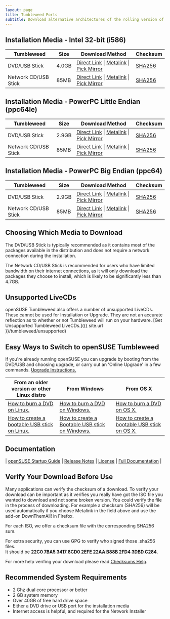 ```yaml
---
layout: page
title: Tumbleweed Ports
subtitle: Download alternative architectures of the rolling version of openSUSE, for desktop PCs, laptops, and servers. 
---
```

## Installation Media - Intel 32-bit (i586)

| Tumbleweed | Size | Download Method | Checksum |
| --------- | ---- | --------------- | -------- |
| DVD/USB Stick | 4.0GB | [Direct Link](http://download.opensuse.org/tumbleweed/iso/openSUSE-Tumbleweed-DVD-i586-Current.iso) \| [Metalink](http://download.opensuse.org/tumbleweed/iso/openSUSE-Tumbleweed-DVD-i586-Current.iso.meta4) \| [Pick Mirror](http://download.opensuse.org/tumbleweed/iso/openSUSE-Tumbleweed-DVD-i586-Current.iso?mirrorlist) | [SHA256](http://download.opensuse.org/tumbleweed/iso/openSUSE-Tumbleweed-DVD-i586-Current.iso.sha256) |
| Network CD/USB Stick | 85MB | [Direct Link](http://download.opensuse.org/tumbleweed/iso/openSUSE-Tumbleweed-NET-i586-Current.iso) \| [Metalink](http://download.opensuse.org/tumbleweed/iso/openSUSE-Tumbleweed-NET-i586-Current.iso.meta4) \| [Pick Mirror](http://download.opensuse.org/tumbleweed/iso/openSUSE-Tumbleweed-NET-i586-Current.iso?mirrorlist) | [SHA256](http://download.opensuse.org/tumbleweed/iso/openSUSE-Tumbleweed-NET-i586-Current.iso.sha256) |

## Installation Media - PowerPC Little Endian (ppc64le)

| Tumbleweed | Size | Download Method | Checksum |
| --------- | ---- | --------------- | -------- |
| DVD/USB Stick | 2.9GB | [Direct Link](http://download.opensuse.org/ports/ppc/tumbleweed/iso/openSUSE-Tumbleweed-DVD-ppc64le-Current.iso) \| [Metalink](http://download.opensuse.org/ports/ppc/tumbleweed/iso/openSUSE-Tumbleweed-DVD-ppc64le-Current.iso.meta4) \| [Pick Mirror](http://download.opensuse.org/ports/ppc/tumbleweed/iso/openSUSE-Tumbleweed-DVD-ppc64le-Current.iso?mirrorlist) | [SHA256](http://download.opensuse.org/ports/ppc/tumbleweed/iso/openSUSE-Tumbleweed-DVD-ppc64le-Current.iso.sha256) |
| Network CD/USB Stick | 85MB | [Direct Link](http://download.opensuse.org/ports/ppc/tumbleweed/iso/openSUSE-Tumbleweed-NET-ppc64le-Current.iso) \| [Metalink](http://download.opensuse.org/ports/ppc/tumbleweed/iso/openSUSE-Tumbleweed-NET-ppc64le-Current.iso.meta4) \| [Pick Mirror](http://download.opensuse.org/ports/ppc/tumbleweed/iso/openSUSE-Tumbleweed-NET-ppc64le-Current.iso?mirrorlist) | [SHA256](http://download.opensuse.org/ports/ppc/tumbleweed/iso/openSUSE-Tumbleweed-NET-ppc64le-Current.iso.sha256) |

## Installation Media - PowerPC Big Endian (ppc64)

| Tumbleweed | Size | Download Method | Checksum |
| --------- | ---- | --------------- | -------- |
| DVD/USB Stick | 2.9GB | [Direct Link](http://download.opensuse.org/ports/ppc/tumbleweed/iso/openSUSE-Tumbleweed-DVD-ppc64-Current.iso) \| [Metalink](http://download.opensuse.org/ports/ppc/tumbleweed/iso/openSUSE-Tumbleweed-DVD-ppc64-Current.iso.meta4) \| [Pick Mirror](http://download.opensuse.org/ports/ppc/tumbleweed/iso/openSUSE-Tumbleweed-DVD-ppc64-Current.iso?mirrorlist) | [SHA256](http://download.opensuse.org/ports/ppc/tumbleweed/iso/openSUSE-Tumbleweed-DVD-ppc64-Current.iso.sha256) |
| Network CD/USB Stick | 85MB | [Direct Link](http://download.opensuse.org/ports/ppc/tumbleweed/iso/openSUSE-Tumbleweed-NET-ppc64-Current.iso) \| [Metalink](http://download.opensuse.org/ports/ppc/tumbleweed/iso/openSUSE-Tumbleweed-NET-ppc64-Current.iso.meta4) \| [Pick Mirror](http://download.opensuse.org/ports/ppc/tumbleweed/iso/openSUSE-Tumbleweed-NET-ppc64-Current.iso?mirrorlist) | [SHA256](http://download.opensuse.org/ports/ppc/tumbleweed/iso/openSUSE-Tumbleweed-NET-ppc64-Current.iso.sha256) |

## Choosing Which Media to Download

The DVD/USB Stick is typically recommended as it contains most of the packages available in the distribution and does not require a network connection during the installation.

The Network CD/USB Stick is recommended for users who have limited bandwidth on their internet connections, as it will only download the packages they choose to install, which is likely to be significantly less than 4.7GB.

## Unsupported LiveCDs
openSUSE Tumbleweed also offers a number of unsupported LiveCDs. These cannot be used for Installation or Upgrade. They are not an accurate reflection as to whether or not Tumbleweed will run on your hardware. [Get Unsupported Tumbleweed LiveCDs.]({{ site.url }}/tumbleweed/unsupported)

## Easy Ways to Switch to openSUSE Tumbleweed

If you're already running openSUSE you can upgrade by booting from the DVD/USB and choosing upgrade, or carry out an 'Online Upgrade' in a few commands. [Upgrade Instructions.](https://en.opensuse.org/openSUSE:Tumbleweed_upgrade)

| From an older version or other Linux distro | From Windows | From OS X |
| --------------------- | ------------ | --------- |
| [How to burn a DVD on Linux.](https://en.opensuse.org/SDB:Download_help#Using_Linux) | [How to burn a DVD on Windows.](https://en.opensuse.org/SDB:Download_help#Using_Microsoft_Windows) | [How to burn a DVD on OS X.](https://en.opensuse.org/SDB:Download_help#Using_MacOS_X_.2810.3_and_above.29) |
| [How to create a bootable USB stick on Linux.](https://en.opensuse.org/SDB:Live_USB_stick) | [How to create a Bootable USB stick on Windows.](https://en.opensuse.org/SDB:Create_a_Live_USB_stick_using_Windows) | [How to create a bootable USB stick on OS X.](https://en.opensuse.org/SDB:Create_a_Live_USB_stick_using_Mac_OS_x) |

## Documentation

| [openSUSE Startup Guide](https://doc.opensuse.org/documentation/leap/startup/single-html/book.opensuse.startup/index.html) | [Release Notes](https://doc.opensuse.org/release-notes/x86_64/openSUSE/Tumbleweed/) | [License](https://en.opensuse.org/openSUSE:License) | [Full Documentation](https://doc.opensuse.org) |

## Verify Your Download Before Use

Many applications can verify the checksum of a download. To verify your download can be important as it verifies you really have got the ISO file you wanted to download and not some broken version. You could verify the file in the process of downloading. For example a checksum (SHA256) will be used automatically if you choose Metalink in the field above and use the add-on DownThemAll! in Firefox.

For each ISO, we offer a checksum file with the corresponding SHA256 sum. 

For extra security, you can use GPG to verify who signed those .sha256 files.  
It should be [**22C0 7BA5 3417 8CD0 2EFE 22AA B88B 2FD4 3DBD C284**](http://keyserver.opensuse.org/pks/lookup?search=0x3DBDC284&fingerprint=on&op=vindex).

For more help verifing your download please read [Checksums Help](https://en.opensuse.org/SDB:Download_help#Checksums).

## Recommended System Requirements

* 2 Ghz dual core processor or better
* 2 GB system memory
* Over 40GB of free hard drive space
* Either a DVD drive or USB port for the installation media
* Internet access is helpful, and required for the Network Installer
